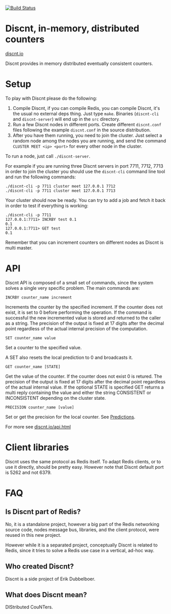 [![Build Status](https://travis-ci.org/ErikDubbelboer/discnt.svg)](https://travis-ci.org/ErikDubbelboer/discnt)

Discnt, in-memory, distributed counters
===

[discnt.io](http://discnt.io)

Discnt provides in memory distributed eventually consistent counters.


Setup
===

To play with Discnt please do the following:

1. Compile Discnt, if you can compile Redis, you can compile Discnt, it's the usual no external deps thing. Just type `make`. Binaries (`discnt-cli` and `discnt-server`) will end up in the `src` directory.
2. Run a few Discnt nodes in different ports. Create different `discnt.conf` files following the example `discnt.conf` in the source distribution.
3. After you have them running, you need to join the cluster. Just select a random node among the nodes you are running, and send the command `CLUSTER MEET <ip> <port>` for every other node in the cluster.

To run a node, just call `./discnt-server`.

For example if you are running three Discnt servers in port 7711, 7712, 7713 in order to join the cluster you should use the `discnt-cli` command line tool and run the following commands:

    ./discnt-cli -p 7711 cluster meet 127.0.0.1 7712
    ./discnt-cli -p 7711 cluster meet 127.0.0.1 7713

Your cluster should now be ready. You can try to add a job and fetch it back
in order to test if everything is working:

    ./discnt-cli -p 7711
    127.0.0.1:7711> INCRBY test 0.1
    0.1
    127.0.0.1:7711> GET test
    0.1

Remember that you can increment counters on different nodes as Discnt is multi master.

API
===

Discnt API is composed of a small set of commands, since the system solves a
single very specific problem. The main commands are:

    INCRBY counter_name increment
Increments the counter by the specified increment. If the counter does not exist, it is set to 0 before performing the operation. 
If the command is successful the new incremented value is stored and returned to the caller as a string.
The precision of the output is fixed at 17 digits after the decimal point regardless of the actual internal precision of the computation.

    SET counter_name value
Set a counter to the specified value.

A SET also resets the local prediction to 0 and broadcasts it.

    GET counter_name [STATE]
Get the value of the counter. If the counter does not exist 0 is retured.
The precision of the output is fixed at 17 digits after the decimal point regardless of the actual internal value.
If the optional STATE is specified GET returns a multi reply containing the value and either the string CONSISTENT or
INCONSISTENT depending on the cluster state.

    PRECISION counter_name [value]
Set or get the precision for the local counter. See [Predictions](http://discnt.io/#predictions).


For more see [discnt.io/api.html](http://discnt.io/api.html)


Client libraries
===

Discnt uses the same protocol as Redis itself. To adapt Redis clients, or to use it directly, should be pretty easy. However note that Discnt default port is 5262 and not 6379.

FAQ
===

Is Discnt part of Redis?
---

No, it is a standalone project, however a big part of the Redis networking source code, nodes message bus, libraries, and the client protocol, were reused in this new project.

However while it is a separated project, conceptually Discnt is related to Redis, since it tries to solve a Redis use case in a vertical, ad-hoc way.

Who created Discnt?
---

Discnt is a side project of Erik Dubbelboer.

What does Discnt mean?
---

DIStributed CouNTers.

